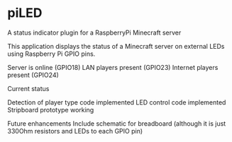 piLED
======
A status indicator plugin for a RaspberryPi Minecraft server

This application displays the status of a Minecraft server on external LEDs using Raspberry Pi GPIO pins.

Server is online (GPIO18) 
LAN players present (GPIO23) 
Internet players present (GPIO24)

Current status

Detection of player type code implemented
LED control code implemented 
Stripboard prototype working

Future enhancements
Include schematic for breadboard (although it is just 330Ohm resistors and LEDs to each GPIO pin)
